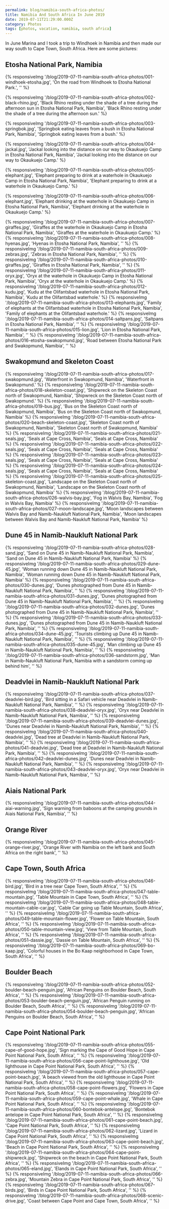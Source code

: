 ```yaml
---
permalink: blog/namibia-south-africa-photos/
title: Namibia And South Africa In June 2019
date: 2019-07-11T21:29:00.000Z
category: Photos
tags: [photos, vacation, namibia, south africa]
---
```


In June Marina and I took a trip to Windhoek in Namibia and then made our way south to Cape Town, South Africa. Here are some pictures:

## Etosha National Park, Namibia

{% responsiveImg '/blog/2019-07-11-namibia-south-africa-photos/001-windhoek-etosha.jpg', 'On the road from Windhoek to Etosha National Park.', '' %}

{% responsiveImg '/blog/2019-07-11-namibia-south-africa-photos/002-black-rhino.jpg', 'Black Rhino resting under the shade of a tree during the afternoon sun in Etosha National Park, Namibia', 'Black Rhino resting under the shade of a tree during the afternoon sun.' %}

{% responsiveImg '/blog/2019-07-11-namibia-south-africa-photos/003-springbok.jpg', 'Springbok eating leaves from a bush in Etosha National Park, Namibia', 'Springbok eating leaves from a bush.' %}

{% responsiveImg '/blog/2019-07-11-namibia-south-africa-photos/004-jackal.jpg', 'Jackal looking into the distance on our way to Okaukuejo Camp in Etosha National Park, Namibia', 'Jackal looking into the distance on our way to Okaukuejo Camp.' %}

{% responsiveImg '/blog/2019-07-11-namibia-south-africa-photos/005-elephant.jpg', 'Elephant preparing to drink at a waterhole in Okaukuejo Camp in Etosha National Park, Namibia', 'Elephant preparing to drink at a waterhole in Okaukuejo Camp.' %}

{% responsiveImg '/blog/2019-07-11-namibia-south-africa-photos/006-elephant.jpg', 'Elephant drinking at the waterhole in Okaukuejo Camp in Etosha National Park, Namibia', 'Elephant drinking at the waterhole in Okaukuejo Camp.' %}

{% responsiveImg '/blog/2019-07-11-namibia-south-africa-photos/007-giraffes.jpg', 'Giraffes at the waterhole in Okaukuejo Camp in Etosha National Park, Namibia', 'Giraffes at the waterhole in Okaukuejo Camp.' %}
{% responsiveImg '/blog/2019-07-11-namibia-south-africa-photos/008-hyenas.jpg', 'Hyenas in Etosha National Park, Namibia', '' %}
{% responsiveImg '/blog/2019-07-11-namibia-south-africa-photos/009-zebras.jpg', 'Zebras in Etosha National Park, Namibia', '' %}
{% responsiveImg '/blog/2019-07-11-namibia-south-africa-photos/010-giraffes.jpg', 'Giraffes in Etosha National Park, Namibia', '' %}
{% responsiveImg '/blog/2019-07-11-namibia-south-africa-photos/011-oryx.jpg', 'Oryx at the waterhole in Okaukuejo Camp in Etosha National Park, Namibia', 'Oryx at the waterhole in Okaukuejo Camp.' %}
{% responsiveImg '/blog/2019-07-11-namibia-south-africa-photos/012-kudu.jpg', 'Kudu at the Olifantsbad waterhole in Etosha National Park, Namibia', 'Kudu at the Olifantsbad waterhole.' %}
{% responsiveImg '/blog/2019-07-11-namibia-south-africa-photos/013-elephants.jpg', 'Family of elephants at the Olifantsbad waterhole in Etosha National Park, Namibia', 'Family of elephants at the Olifantsbad waterhole.' %}
{% responsiveImg '/blog/2019-07-11-namibia-south-africa-photos/014-saltpans.jpg', 'Saltpans in Etosha National Park, Namibia', '' %}
{% responsiveImg '/blog/2019-07-11-namibia-south-africa-photos/015-lion.jpg', 'Lion in Etosha National Park, Namibia', '' %}
{% responsiveImg '/blog/2019-07-11-namibia-south-africa-photos/016-etosha-swakopmund.jpg', 'Road between Etosha National Park and Swakopmund, Namibia', '' %}

## Swakopmund and Skeleton Coast

{% responsiveImg '/blog/2019-07-11-namibia-south-africa-photos/017-swakopmund.jpg', 'Waterfront in Swakopmund, Namibia', 'Waterfront in Swakopmund.' %}
{% responsiveImg '/blog/2019-07-11-namibia-south-africa-photos/018-skeleton-coast.jpg', 'Shipwreck on the Skeleton Coast north of Swakopmund, Namibia', 'Shipwreck on the Skeleton Coast north of Swakopmund.' %}
{% responsiveImg '/blog/2019-07-11-namibia-south-africa-photos/019-bus.jpg', 'Bus on the Skeleton Coast north of Swakopmund, Namibia', 'Bus on the Skeleton Coast north of Swakopmund, Namibia' %}
{% responsiveImg '/blog/2019-07-11-namibia-south-africa-photos/020-beach-skeleton-coast.jpg', 'Skeleton Coast north of Swakopmund, Namibia', 'Skeleton Coast north of Swakopmund, Namibia' %}
{% responsiveImg '/blog/2019-07-11-namibia-south-africa-photos/021-seals.jpg', 'Seals at Cape Cross, Namibia', 'Seals at Cape Cross, Namibia' %}
{% responsiveImg '/blog/2019-07-11-namibia-south-africa-photos/022-seals.jpg', 'Seals at Cape Cross, Namibia', 'Seals at Cape Cross, Namibia' %}
{% responsiveImg '/blog/2019-07-11-namibia-south-africa-photos/023-seals.jpg', 'Seals at Cape Cross, Namibia', 'Seals at Cape Cross, Namibia' %}
{% responsiveImg '/blog/2019-07-11-namibia-south-africa-photos/024-seals.jpg', 'Seals at Cape Cross, Namibia', 'Seals at Cape Cross, Namibia' %}
{% responsiveImg '/blog/2019-07-11-namibia-south-africa-photos/025-skeleton-coast.jpg', 'Landscape on the Skeleton Coast north of Swakopmund, Namibia', 'Landscape on the Skeleton Coast north of Swakopmund, Namibia' %}
{% responsiveImg '/blog/2019-07-11-namibia-south-africa-photos/026-walvis-bay.jpg', 'Fog in Walvis Bay, Namibia', 'Fog in Walvis Bay, Namibia' %}
{% responsiveImg '/blog/2019-07-11-namibia-south-africa-photos/027-moon-landscape.jpg', 'Moon landscapes between Walvis Bay and Namib-Naukluft National Park, Namibia', 'Moon landscapes between Walvis Bay and Namib-Naukluft National Park, Namibia' %}

## Dune 45 in Namib-Naukluft National Park

{% responsiveImg '/blog/2019-07-11-namibia-south-africa-photos/028-sand.jpg', 'Sand on Dune 45 in Namib-Naukluft National Park, Namibia', 'Sand on Dune 45 in Namib-Naukluft National Park, Namibia' %}
{% responsiveImg '/blog/2019-07-11-namibia-south-africa-photos/029-dune-45.jpg', 'Woman running down Dune 45 in Namib-Naukluft National Park, Namibia', 'Woman running down Dune 45 in Namib-Naukluft National Park, Namibia' %}
{% responsiveImg '/blog/2019-07-11-namibia-south-africa-photos/030-dunes.jpg', 'Dunes photographed from Dune 45 in Namib-Naukluft National Park, Namibia', '' %}
{% responsiveImg '/blog/2019-07-11-namibia-south-africa-photos/031-dunes.jpg', 'Dunes photographed from Dune 45 in Namib-Naukluft National Park, Namibia', '' %}
{% responsiveImg '/blog/2019-07-11-namibia-south-africa-photos/032-dunes.jpg', 'Dunes photographed from Dune 45 in Namib-Naukluft National Park, Namibia', '' %}
{% responsiveImg '/blog/2019-07-11-namibia-south-africa-photos/033-dunes.jpg', 'Dunes photographed from Dune 45 in Namib-Naukluft National Park, Namibia', '' %}
{% responsiveImg '/blog/2019-07-11-namibia-south-africa-photos/034-dune-45.jpg', 'Tourists climbing up Dune 45 in Namib-Naukluft National Park, Namibia', '' %}
{% responsiveImg '/blog/2019-07-11-namibia-south-africa-photos/035-dune-45.jpg', 'Man climbing up Dune 45 in Namib-Naukluft National Park, Namibia', '' %}
{% responsiveImg '/blog/2019-07-11-namibia-south-africa-photos/036-sandstorm.jpg', 'Man in Namib-Naukluft National Park, Namibia with a sandstorm coming up behind him', '' %}

## Deadvlei in Namib-Naukluft National Park

{% responsiveImg '/blog/2019-07-11-namibia-south-africa-photos/037-deadvlei-bird.jpg', 'Bird sitting in a Safari vehicle near Deadvlei in Namib-Naukluft National Park, Namibia', '' %}
{% responsiveImg '/blog/2019-07-11-namibia-south-africa-photos/038-deadvlei-oryx.jpg', 'Oryx near Deadvlei in Namib-Naukluft National Park, Namibia', '' %}
{% responsiveImg '/blog/2019-07-11-namibia-south-africa-photos/039-deadvlei-dunes.jpg', 'Dunes near Deadvlei in Namib-Naukluft National Park, Namibia', '' %}
{% responsiveImg '/blog/2019-07-11-namibia-south-africa-photos/040-deadvlei.jpg', 'Dead tree at Deadvlei in Namib-Naukluft National Park, Namibia', '' %}
{% responsiveImg '/blog/2019-07-11-namibia-south-africa-photos/041-deadvlei.jpg', 'Dead tree at Deadvlei in Namib-Naukluft National Park, Namibia', '' %}
{% responsiveImg '/blog/2019-07-11-namibia-south-africa-photos/042-deadvlei-dunes.jpg', 'Dunes near Deadvlei in Namib-Naukluft National Park, Namibia', '' %}
{% responsiveImg '/blog/2019-07-11-namibia-south-africa-photos/043-deadvlei-oryx.jpg', 'Oryx near Deadvlei in Namib-Naukluft National Park, Namibia', '' %}

## Aiais National Park

{% responsiveImg '/blog/2019-07-11-namibia-south-africa-photos/044-aiai-warning.jpg', 'Sign warning from baboons at the camping grounds in Aiais National Park, Namibia', '' %}

## Orange River

{% responsiveImg '/blog/2019-07-11-namibia-south-africa-photos/045-orange-river.jpg', 'Orange River with Namibia on the left bank and South Africa on the right bank', '' %}

## Cape Town, South Africa

{% responsiveImg '/blog/2019-07-11-namibia-south-africa-photos/046-bird.jpg', 'Bird in a tree near Cape Town, South Africa', '' %}
{% responsiveImg '/blog/2019-07-11-namibia-south-africa-photos/047-table-mountain.jpg', 'Table Mountain in Cape Town, South Africa', '' %}
{% responsiveImg '/blog/2019-07-11-namibia-south-africa-photos/048-table-mountain-cable-car.jpg', 'Cable Car going up Table Mountain, South Africa', '' %}
{% responsiveImg '/blog/2019-07-11-namibia-south-africa-photos/049-table-mountain-flower.jpg', 'Flower on Table Mountain, South Africa', '' %}
{% responsiveImg '/blog/2019-07-11-namibia-south-africa-photos/050-table-mountain-view.jpg', 'View from Table Mountain, South Africa', '' %}
{% responsiveImg '/blog/2019-07-11-namibia-south-africa-photos/051-dassie.jpg', 'Dassie on Table Mountain, South Africa', '' %}
{% responsiveImg '/blog/2019-07-11-namibia-south-africa-photos/069-bo-kaap.jpg', 'Colorful houses in the Bo Kaap neighborhood in Cape Town, South Africa', '' %}

## Boulder Beach

{% responsiveImg '/blog/2019-07-11-namibia-south-africa-photos/052-boulder-beach-penguin.jpg', 'African Penguins on Boulder Beach, South Africa', '' %}
{% responsiveImg '/blog/2019-07-11-namibia-south-africa-photos/053-boulder-beach-penguin.jpg', 'African Penguin running on Boulder Beach, South Africa', '' %}
{% responsiveImg '/blog/2019-07-11-namibia-south-africa-photos/054-boulder-beach-penguin.jpg', 'African Penguins on Boulder Beach, South Africa', '' %}

## Cape Point National Park

{% responsiveImg '/blog/2019-07-11-namibia-south-africa-photos/055-cape-of-good-hope.jpg', 'Sign marking the Cape of Good Hope in Cape Point National Park, South Africa', '' %}
{% responsiveImg '/blog/2019-07-11-namibia-south-africa-photos/056-cape-point-lighthouse.jpg', 'Old lighthouse in Cape Point National Park, South Africa', '' %}
{% responsiveImg '/blog/2019-07-11-namibia-south-africa-photos/057-cape-point-beach.jpg', 'A beach viewed from the old lighthouse in Cape Point National Park, South Africa', '' %}
{% responsiveImg '/blog/2019-07-11-namibia-south-africa-photos/058-cape-point-flowers.jpg', 'Flowers in Cape Point National Park, South Africa', '' %}
{% responsiveImg '/blog/2019-07-11-namibia-south-africa-photos/059-cape-point-whale.jpg', 'Whale in Cape Point National Park, South Africa', '' %}
{% responsiveImg '/blog/2019-07-11-namibia-south-africa-photos/060-bontebok-antelope.jpg', 'Bontebok antelope in Cape Point National Park, South Africa', '' %}
{% responsiveImg '/blog/2019-07-11-namibia-south-africa-photos/061-cape-point-beach.jpg', 'Cape Point National Park, South Africa', '' %}
{% responsiveImg '/blog/2019-07-11-namibia-south-africa-photos/062-lizard.jpg', 'Lizard in Cape Point National Park, South Africa', '' %}
{% responsiveImg '/blog/2019-07-11-namibia-south-africa-photos/063-cape-point-beach.jpg', 'Beach in Cape Point National Park, South Africa', '' %}
{% responsiveImg '/blog/2019-07-11-namibia-south-africa-photos/064-cape-point-shipwreck.jpg', 'Shipwreck on the beach in Cape Point National Park, South Africa', '' %}
{% responsiveImg '/blog/2019-07-11-namibia-south-africa-photos/065-eland.jpg', 'Elands in Cape Point National Park, South Africa', '' %}
{% responsiveImg '/blog/2019-07-11-namibia-south-africa-photos/066-zebra.jpg', 'Mountain Zebra in Cape Point National Park, South Africa', '' %}
{% responsiveImg '/blog/2019-07-11-namibia-south-africa-photos/067-birds.jpg', 'Birds in Cape Point National Park, South Africa', '' %}
{% responsiveImg '/blog/2019-07-11-namibia-south-africa-photos/068-scenic-drive.jpg', 'Coast between Cape Point and Cape Town, South Africa', '' %}
